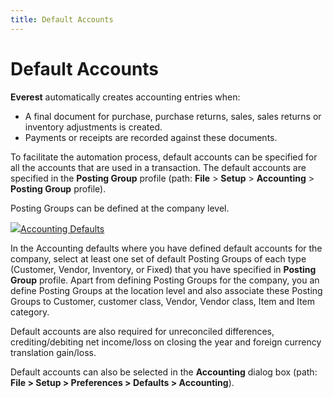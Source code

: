 ```yaml
---
title: Default Accounts
---
```


# Default Accounts


**Everest** automatically creates  accounting entries when:

- A final document  for purchase, purchase returns, sales, sales returns or inventory adjustments  is created.
- Payments or  receipts are recorded against these documents.



To facilitate the automation process, default accounts can be specified  for all the accounts that are used in a transaction. The default accounts  are specified in the **Posting 
 Group** profile (path: **File**  > **Setup** > **Accounting**  > **Posting Group** profile).


Posting Groups can be defined at the company level.


![]({{site.acc_baseurl}}/img/lens.gif)[Accounting Defaults]({{site.acc_baseurl}}/accounting-flow-control-and-defaults/accounting-defaults/accounting_defaults.html)


In the Accounting defaults where you have defined default accounts for  the company, select at least one set of default Posting Groups of each  type (Customer, Vendor, Inventory, or Fixed) that you have specified in  **Posting Group** profile. Apart from  defining Posting Groups for the company, you an define Posting Groups  at the location level and also associate these Posting Groups to Customer,  customer class, Vendor, Vendor class, Item and Item category.


Default accounts are also required for unreconciled differences, crediting/debiting  net income/loss on closing the year and foreign currency translation gain/loss.


Default accounts can also be selected in the **Accounting**  dialog box (path: **File &gt; Setup &gt; 
 Preferences &gt; Defaults &gt; Accounting**).
